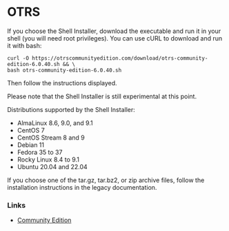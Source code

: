 # OTRS

 If you choose the Shell Installer, download the executable and run it in your shell (you will need root privileges). You can use cURL to download and run it with bash:

```
curl -O https://otrscommunityedition.com/download/otrs-community-edition-6.0.40.sh && \
bash otrs-community-edition-6.0.40.sh
```
Then follow the instructions displayed.

Please note that the Shell Installer is still experimental at this point.

Distributions supported by the Shell Installer:

+ AlmaLinux 8.6, 9.0, and 9.1
+ CentOS 7
+ CentOS Stream 8 and 9
+ Debian 11
+ Fedora 35 to 37
+ Rocky Linux 8.4 to 9.1
+ Ubuntu 20.04 and 22.04

If you choose one of the tar.gz, tar.bz2, or zip archive files, follow the installation instructions in the legacy documentation. 

### Links
+ [Community Edition](https://otrscommunityedition.com/downloads/)
